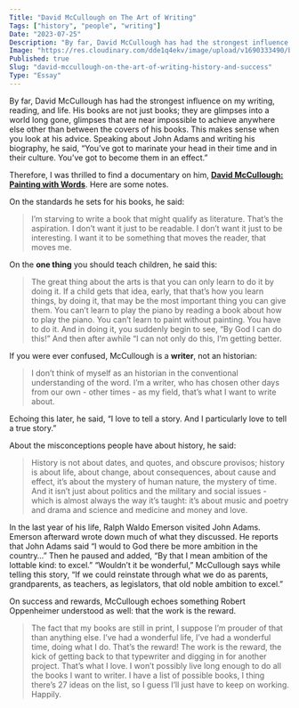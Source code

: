 ```yaml
---
Title: "David McCullough on The Art of Writing"
Tags: ["history", "people", "writing"]
Date: "2023-07-25"
Description: "By far, David McCullough has had the strongest influence on my writing, reading, and life. His books are not just books; they are glimpses into a world long gone, glimpses that are near impossible to achieve anywhere else other than between the covers of his books"
Image: "https://res.cloudinary.com/dde1q4ekv/image/upload/v1690333490/be7fa60d-ee22-4e48-8458-a05856822248_afi1ra.jpg"
Published: true
Slug: "david-mccullough-on-the-art-of-writing-history-and-success"
Type: "Essay"
---
```

<InlineImage src={https://res.cloudinary.com/dde1q4ekv/image/upload/v1690338124/mt_david_mccullough_inside_c4uapi.jpg} />

By far, David McCullough has had the strongest influence on my writing, reading, and life. His books are not just books; they are glimpses into a world long gone, glimpses that are near impossible to achieve anywhere else other than between the covers of his books. This makes sense when you look at his advice. Speaking about John Adams and writing his biography, he said, “You’ve got to marinate your head in their time and in their culture. You’ve got to become them in an effect.”

Therefore, I was thrilled to find a documentary on him, **********[David McCullough: Painting with Words](https://www.imdb.com/title/tt1210345/)**********. Here are some notes.

On the standards he sets for his books, he said:

> I’m starving to write a book that might qualify as literature. That’s the aspiration. I don’t want it just to be readable. I don’t want it just to be interesting. I want it to be something that moves the reader, that moves me.
> 

On the ****one thing**** you should teach children, he said this:

> The great thing about the arts is that you can only learn to do it by doing it. If a child gets that idea, early, that that’s how you learn things, by doing it, that may be the most important thing you can give them. You can’t learn to play the piano by reading a book about how to play the piano. You can’t learn to paint without painting. You have to do it. And in doing it, you suddenly begin to see, “By God I can do this!” And then after awhile “I can not only do this, I’m getting better.
> 

If you were ever confused, McCullough is a ******writer******, not an historian:

> I don’t think of myself as an historian in the conventional understanding of the word. I’m a writer, who has chosen other days from our own - other times - as my field, that’s what I want to write about.
> 

Echoing this later, he said, “I love to tell a story. And I particularly love to tell a true story.”

About the misconceptions people have about history, he said:

> History is not about dates, and quotes, and obscure provisos; history is about life, about change, about consequences, about cause and effect, it’s about the mystery of human nature, the mystery of time. And it isn’t just about politics and the military and social issues - which is almost always the way it’s taught: it’s about music and poetry and drama and science and medicine and money and love.
> 

In the last year of his life, Ralph Waldo Emerson visited John Adams. Emerson afterward wrote down much of what they discussed. He reports that John Adams said “I would to God there be more ambition in the country…” Then he paused and added, “By that I mean ambition of the lottable kind: to excel.” “Wouldn’t it be wonderful,” McCullough says while telling this story, “If we could reinstate through what we do as parents, grandparents, as teachers, as legislators, that old noble ambition to excel.”

On success and rewards, McCullough echoes something Robert Oppenheimer understood as well: that the work is the reward.

> The fact that my books are still in print, I suppose I’m prouder of that than anything else. I’ve had a wonderful life, I’ve had a wonderful time, doing what I do. That’s the reward! The work is the reward, the kick of getting back to that typewriter and digging in for another project. That’s what I love. I won’t possibly live long enough to do all the books I want to writer. I have a list of possible books, I thing there’s 27 ideas on the list, so I guess I’ll just have to keep on working. Happily.
>